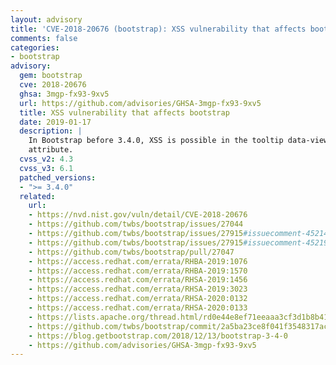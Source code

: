 ```yaml
---
layout: advisory
title: 'CVE-2018-20676 (bootstrap): XSS vulnerability that affects bootstrap'
comments: false
categories:
- bootstrap
advisory:
  gem: bootstrap
  cve: 2018-20676
  ghsa: 3mgp-fx93-9xv5
  url: https://github.com/advisories/GHSA-3mgp-fx93-9xv5
  title: XSS vulnerability that affects bootstrap
  date: 2019-01-17
  description: |
    In Bootstrap before 3.4.0, XSS is possible in the tooltip data-viewport
    attribute.
  cvss_v2: 4.3
  cvss_v3: 6.1
  patched_versions:
  - ">= 3.4.0"
  related:
    url:
    - https://nvd.nist.gov/vuln/detail/CVE-2018-20676
    - https://github.com/twbs/bootstrap/issues/27044
    - https://github.com/twbs/bootstrap/issues/27915#issuecomment-452140906
    - https://github.com/twbs/bootstrap/issues/27915#issuecomment-452196628
    - https://github.com/twbs/bootstrap/pull/27047
    - https://access.redhat.com/errata/RHBA-2019:1076
    - https://access.redhat.com/errata/RHBA-2019:1570
    - https://access.redhat.com/errata/RHSA-2019:1456
    - https://access.redhat.com/errata/RHSA-2019:3023
    - https://access.redhat.com/errata/RHSA-2020:0132
    - https://access.redhat.com/errata/RHSA-2020:0133
    - https://lists.apache.org/thread.html/rd0e44e8ef71eeaaa3cf3d1b8b41eb25894372e2995ec908ce7624d26@
    - https://github.com/twbs/bootstrap/commit/2a5ba23ce8f041f3548317acc992ed8a736b609d
    - https://blog.getbootstrap.com/2018/12/13/bootstrap-3-4-0
    - https://github.com/advisories/GHSA-3mgp-fx93-9xv5
---
```


